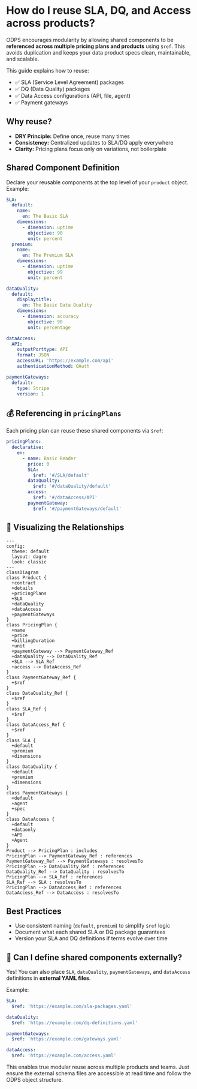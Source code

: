 
# How do I reuse SLA, DQ, and Access across products?

ODPS encourages modularity by allowing shared components to be **referenced across multiple pricing plans and products** using `$ref`. This avoids duplication and keeps your data product specs clean, maintainable, and scalable.

This guide explains how to reuse:

- ✅ SLA (Service Level Agreement) packages  
- ✅ DQ (Data Quality) packages  
- ✅ Data Access configurations (API, file, agent)  
- ✅ Payment gateways


## Why reuse?

- **DRY Principle:** Define once, reuse many times  
- **Consistency:** Centralized updates to SLA/DQ apply everywhere  
- **Clarity:** Pricing plans focus only on variations, not boilerplate

## Shared Component Definition

Declare your reusable components at the top level of your `product` object. Example:

```yaml
SLA:
  default:
    name:
      en: The Basic SLA
    dimensions:
      - dimension: uptime
        objective: 90
        unit: percent
  premium:
    name:
      en: The Premium SLA
    dimensions:
      - dimension: uptime
        objective: 99
        unit: percent

dataQuality:
  default:
    displaytitle:
      en: The Basic Data Quality
    dimensions:
      - dimension: accuracy
        objective: 90
        unit: percentage

dataAccess:
  API:
    outputPorttype: API
    format: JSON
    accessURL: 'https://example.com/api'
    authenticationMethod: OAuth

paymentGateways:
  default:
    type: Stripe
    version: 1
```


## 💰 Referencing in `pricingPlans`

Each pricing plan can reuse these shared components via `$ref`:

```yaml
pricingPlans:
  declarative:
    en:
      - name: Basic Reader
        price: 0
        SLA:
          $ref: '#/SLA/default'
        dataQuality:
          $ref: '#/dataQuality/default'
        access:
          $ref: '#/dataAccess/API'
        paymentGateway:
          $ref: '#/paymentGateways/default'
```



## 🔄 Visualizing the Relationships

```mermaid
---
config:
  theme: default
  layout: dagre
  look: classic
---
classDiagram
class Product {
  +contract
  +details
  +pricingPlans
  +SLA
  +dataQuality
  +dataAccess
  +paymentGateways
}
class PricingPlan {
  +name
  +price
  +billingDuration
  +unit
  +paymentGateway --> PaymentGateway_Ref
  +dataQuality --> DataQuality_Ref
  +SLA --> SLA_Ref
  +access --> DataAccess_Ref
}
class PaymentGateway_Ref {
  +$ref
}
class DataQuality_Ref {
  +$ref
}
class SLA_Ref {
  +$ref
}
class DataAccess_Ref {
  +$ref
}
class SLA {
  +default
  +premium
  +dimensions
}
class DataQuality {
  +default
  +premium
  +dimensions
}
class PaymentGateways {
  +default
  +agent
  +spec
}
class DataAccess {
  +default
  +dataonly
  +API
  +Agent
}
Product --> PricingPlan : includes
PricingPlan --> PaymentGateway_Ref : references
PaymentGateway_Ref --> PaymentGateways : resolvesTo
PricingPlan --> DataQuality_Ref : references
DataQuality_Ref --> DataQuality : resolvesTo
PricingPlan --> SLA_Ref : references
SLA_Ref --> SLA : resolvesTo
PricingPlan --> DataAccess_Ref : references
DataAccess_Ref --> DataAccess : resolvesTo

```



## Best Practices

- Use consistent naming (`default`, `premium`) to simplify `$ref` logic
- Document what each shared SLA or DQ package guarantees
- Version your SLA and DQ definitions if terms evolve over time


## 📂 Can I define shared components externally?

Yes! You can also place `SLA`, `dataQuality`, `paymentGateways`, and `dataAccess` definitions in **external YAML files**.

Example:

```yaml
SLA:
  $ref: 'https://example.com/sla-packages.yaml'

dataQuality:
  $ref: 'https://example.com/dq-definitions.yaml'

paymentGateways:
  $ref: 'https://example.com/gateways.yaml'

dataAccess:
  $ref: 'https://example.com/access.yaml'
```

This enables true modular reuse across multiple products and teams. Just ensure the external schema files are accessible at read time and follow the ODPS object structure.




